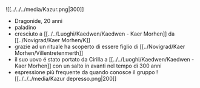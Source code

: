 ![[../../../media/Kazur.png|300]]
- Dragonide, 20 anni
- paladino
- cresciuto a [[../../Luoghi/Kaedwen/Kaedwen - Kaer Morhen]] da [[../Novigrad/Kaer Morhen/K]]
- grazie ad un rituale ha scoperto di essere figlio di [[../Novigrad/Kaer Morhen/Villentretenmerth]] 
- il suo uovo é stato portato da Cirilla a [[../../Luoghi/Kaedwen/Kaedwen - Kaer Morhen]] con un salto in avanti nel tempo di 300 anni
- espressione più frequente da quando conosce il gruppo
![[../../../media/Kazur depresso.png|200]]